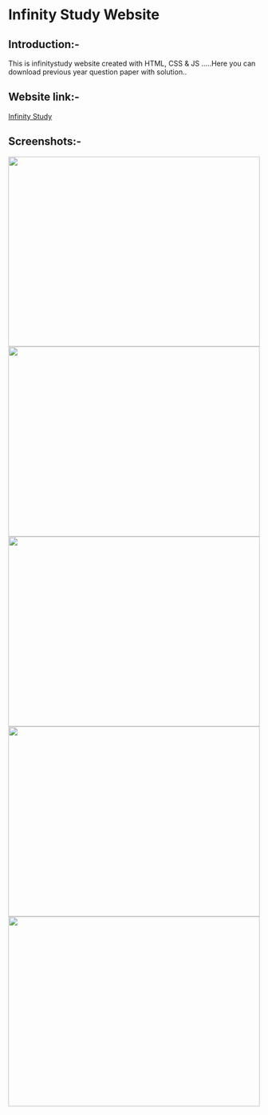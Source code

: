 <h1>Infinity Study Website</h1>
<h2>Introduction:-</h2>
This is infinitystudy website created with HTML, CSS & JS .....Here you can download previous year question paper with solution..
<h2>Website link:-</h2>
<a href="https://infinitystudy.gq" target="_blank">Infinity Study</a>
<h2>Screenshots:-</h2>
<img align="right" src="Screenshot(62).jpg" width="100%" height="380px">
<img align="right" src="Screenshot(62).jpg" width="100%" height="380px">
<img align="right" src="Screenshot(62).jpg" width="100%" height="380px">
<img align="right" src="Screenshot(62).jpg" width="100%" height="380px">
<img align="right" src="Screenshot(62).jpg" width="100%" height="380px">
